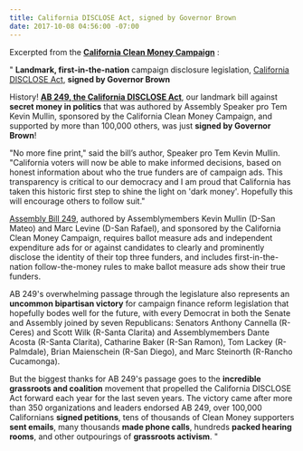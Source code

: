 ```yaml
---
title: California DISCLOSE Act, signed by Governor Brown
date: 2017-10-08 04:56:00 -07:00
---
```


Excerpted from the [**California Clean Money Campaign**](https://www.yesfairelections.org/about/aboutus.php)  :

"    **Landmark, first-in-the-nation** campaign disclosure legislation, [California DISCLOSE Act](https://leginfo.legislature.ca.gov/faces/billNavClient.xhtml?bill_id=201720180AB249), **signed by Governor Brown**

History!  **[AB 249, the California DISCLOSE Act](https://leginfo.legislature.ca.gov/faces/billNavClient.xhtml?bill_id=201720180AB249)**, our landmark bill against **secret money in politics** that was authored by Assembly Speaker pro Tem Kevin Mullin, sponsored by the California Clean Money Campaign, and supported by more than 100,000 others, was just **signed by Governor Brown**!

"No more fine print," said the bill’s author, Speaker pro Tem Kevin Mullin.  "California voters will now be able to make informed decisions, based on honest information about who the true funders are of campaign ads.  This transparency is critical to our democracy and I am proud that California has taken this historic first step to shine the light on 'dark money'.  Hopefully this will encourage others to follow suit."

[Assembly Bill 249](https://leginfo.legislature.ca.gov/faces/billNavClient.xhtml?bill_id=201720180AB249), authored by Assemblymembers Kevin Mullin (D-San Mateo) and Marc Levine (D-San Rafael), and sponsored by the California Clean Money Campaign, requires ballot measure ads and independent expenditure ads for or against candidates to clearly and prominently disclose the identity of their top three funders, and includes first-in-the-nation follow-the-money rules to make ballot measure ads show their true funders.

AB 249's overwhelming passage through the legislature also represents an **uncommon bipartisan victory** for campaign finance reform legislation that hopefully bodes well for the future, with every Democrat in both the Senate and Assembly joined by seven Republicans: Senators Anthony Cannella (R-Ceres) and Scott Wilk (R-Santa Clarita) and Assemblymembers Dante Acosta (R-Santa Clarita), Catharine Baker (R-San Ramon), Tom Lackey (R-Palmdale), Brian Maienschein (R-San Diego), and Marc Steinorth (R-Rancho Cucamonga).

But the biggest thanks for AB 249's passage goes to the **incredible grassroots and coalition** movement that propelled the California DISCLOSE Act forward each year for the last seven years.  The victory came after more than 350 organizations and leaders endorsed AB 249, over 100,000 Californians **signed petitions**, tens of thousands of Clean Money supporters **sent emails**, many thousands **made phone calls**, hundreds **packed hearing rooms**, and other outpourings of **grassroots activism**.   "



